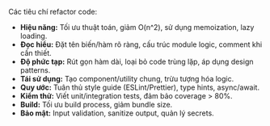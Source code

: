 Các tiêu chí refactor code:

- **Hiệu năng:** Tối ưu thuật toán, giảm O(n^2), sử dụng memoization, lazy loading.
- **Đọc hiểu:** Đặt tên biến/hàm rõ ràng, cấu trúc module logic, comment khi cần thiết.
- **Độ phức tạp:** Rút gọn hàm dài, loại bỏ code trùng lặp, áp dụng design patterns.
- **Tái sử dụng:** Tạo component/utility chung, trừu tượng hóa logic.
- **Quy ước:** Tuân thủ style guide (ESLint/Prettier), type hints, async/await.
- **Kiểm thử:** Viết unit/integration tests, đảm bảo coverage > 80%.
- **Build:** Tối ưu build process, giảm bundle size.
- **Bảo mật:** Input validation, sanitize output, quản lý secrets.